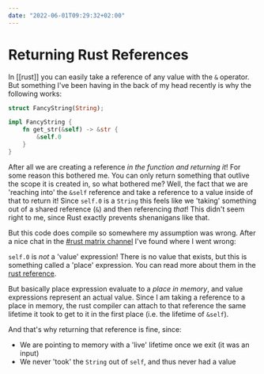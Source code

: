 ```yaml
---
date: "2022-06-01T09:29:32+02:00"
---
```


# Returning Rust References

In [[rust]] you can easily take a reference of any value with the `&` operator.
But something I've been having in the back of my head recently is why the
following works:

```rust
struct FancyString(String);

impl FancyString {
    fn get_str(&self) -> &str {
        &self.0
    }
}
```

After all we are creating a reference _in the function and returning it_! For
some reason this bothered me. You can only return something that outlive the
scope it is created in, so what bothered me? Well, the fact that we are
'reaching into' the `&self` reference and take a reference to a value inside of
that to return it! Since `self.0` is a `String` this feels like we 'taking'
something out of a shared reference (`&`) and then referencing _that_! This
didn't seem right to me, since Rust exactly prevents shenanigans like that.

But this code does compile so somewhere my assumption was wrong. After a nice
chat in the [\#rust matrix channel](https://matrix.to/#/#rust:matrix.org) I've
found where I went wrong:

`self.0` is _not_ a 'value' expression! There is no value that exists, but this
is something called a 'place' expression. You can read more about them in the
[rust
reference](https://doc.rust-lang.org/reference/expressions.html#place-expressions-and-value-expressions).

But basically place expression evaluate to a _place in memory_, and value
expressions represent an actual value. Since I am taking a reference to a place
in memory, the rust compiler can attach to that reference the same lifetime it
took to get to it in the first place (i.e. the lifetime of `&self`).

And that's why returning that reference is fine, since:

- We are pointing to memory with a 'live' lifetime once we exit (it was an input)
- We never 'took' the `String` out of `self`, and thus never had a value

